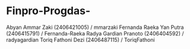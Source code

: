 # Finpro-Progdas-
Abyan Ammar Zaki (2406421005) / mmarzaki
Fernanda Raeka Yan Putra (2406415791) / Fernanda-Raeka
Radya Gardian Pranoto (2406404592) / radyagardian
Toriq Fathoni Dezi (2406487115) / ToriqFathoni